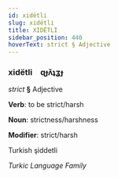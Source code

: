 ```yaml
---
id: xidëtli
slug: xidëtli
title: XİDËTLİ
sidebar_position: 440
hoverText: strict § Adjective
---
```


### xidëtli&emsp;<span kind="abugida">ɋɟʌ̆ʇʓɟ</span>

*strict* **§** Adjective

**Verb**: to be strict/harsh

**Noun**: strictness/harshness

**Modifier**: strict/harsh

Turkish şiddetli 

*Turkic Language Family*